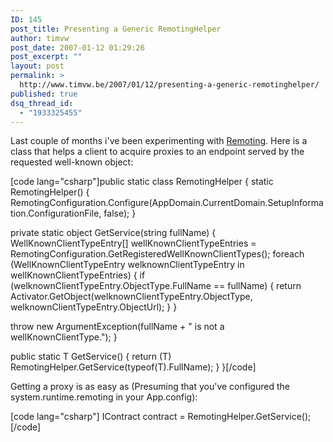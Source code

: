 ```yaml
---
ID: 145
post_title: Presenting a Generic RemotingHelper
author: timvw
post_date: 2007-01-12 01:29:26
post_excerpt: ""
layout: post
permalink: >
  http://www.timvw.be/2007/01/12/presenting-a-generic-remotinghelper/
published: true
dsq_thread_id:
  - "1933325455"
---
```

<p>Last couple of months i've been experimenting with <a href="http://msdn2.microsoft.com/en-us/library/kwdt6w2k.aspx">Remoting</a>. Here is a class that helps a client to acquire proxies to an endpoint served by the requested well-known object:</p>
[code lang="csharp"]public static class RemotingHelper
{
 static RemotingHelper()
 {
  RemotingConfiguration.Configure(AppDomain.CurrentDomain.SetupInformation.ConfigurationFile, false);
 }

 private static object GetService(string fullName)
 {
  WellKnownClientTypeEntry[] wellKnownClientTypeEntries = RemotingConfiguration.GetRegisteredWellKnownClientTypes();
  foreach (WellKnownClientTypeEntry welknownClientTypeEntry in wellKnownClientTypeEntries)
  {
   if (welknownClientTypeEntry.ObjectType.FullName == fullName)
   {
    return Activator.GetObject(welknownClientTypeEntry.ObjectType, welknownClientTypeEntry.ObjectUrl);
   }
  }

  throw new ArgumentException(fullName + " is not a wellKnownClientType.");
 }

 public static T GetService<t>()
 {
   return (T) RemotingHelper.GetService(typeof(T).FullName);
 }
}[/code]
<p>Getting a proxy is as easy as (Presuming that you've configured the system.runtime.remoting in your App.config):</p>
[code lang="csharp"]
IContract contract = RemotingHelper.GetService<icontract>();
[/code]